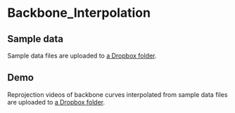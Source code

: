 # Backbone_Interpolation

## Sample data
Sample data files are uploaded to [a Dropbox folder](https://www.dropbox.com/sh/g1ko3x7xpklknzb/AADuqzehqdwdCBhI2pxzhTyZa?dl=0).

## Demo
Reprojection videos of backbone curves interpolated from sample data files are uploaded to [a Dropbox folder](https://www.dropbox.com/sh/eiglbb260ijm6zi/AAChWvQe1sMiERfceSBHJ6Iba?dl=0).
